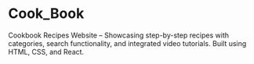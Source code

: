 # Cook_Book
Cookbook Recipes Website – Showcasing step-by-step recipes with categories, search functionality, and integrated video tutorials. Built using HTML, CSS, and React.
